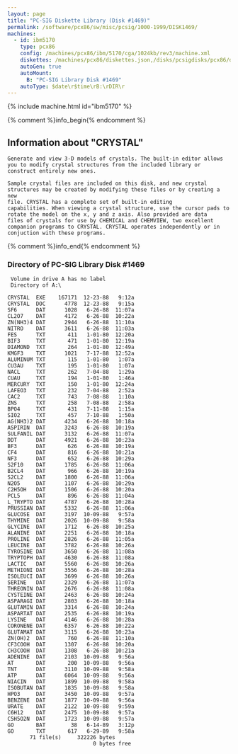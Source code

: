 ```yaml
---
layout: page
title: "PC-SIG Diskette Library (Disk #1469)"
permalink: /software/pcx86/sw/misc/pcsig/1000-1999/DISK1469/
machines:
  - id: ibm5170
    type: pcx86
    config: /machines/pcx86/ibm/5170/cga/1024kb/rev3/machine.xml
    diskettes: /machines/pcx86/diskettes.json,/disks/pcsigdisks/pcx86/diskettes.json
    autoGen: true
    autoMount:
      B: "PC-SIG Library Disk #1469"
    autoType: $date\r$time\rB:\rDIR\r
---
```


{% include machine.html id="ibm5170" %}

{% comment %}info_begin{% endcomment %}

## Information about "CRYSTAL"

    Generate and view 3-D models of crystals. The built-in editor allows
    you to modify crystal structures from the included library or
    construct entirely new ones.
    
    Sample crystal files are included on this disk, and new crystal
    structures may be created by modifying these files or by creating a new
    file. CRYSTAL has a complete set of built-in editing
    capabilities. When viewing a crystal structure, use the cursor pads to
    rotate the model on the x, y and z axis. Also provided are data
    files of crystals for use by CHEMICAL and CHEMVIEW, two excellent
    companion programs to CRYSTAL. CRYSTAL operates independently or in
    conjuction with these programs.
{% comment %}info_end{% endcomment %}


### Directory of PC-SIG Library Disk #1469

     Volume in drive A has no label
     Directory of A:\

    CRYSTAL  EXE    167171  12-23-88   9:12a
    CRYSTAL  DOC      4778  12-23-88   9:15a
    SF6      DAT      1028   6-26-88  11:07a
    CL2O7    DAT      4172   6-26-88  10:22a
    ZN(NH3)4 DAT      2944   6-26-88  11:10a
    NITRO    DAT      3611   6-26-88  11:03a
    FES      TXT       411   1-01-80  12:20a
    BIF3     TXT       471   1-01-80  12:19a
    DIAMOND  TXT       264   1-01-80  12:49a
    KMGF3    TXT      1021   7-17-88  12:52a
    ALUMINUM TXT       115   1-01-80   1:07a
    CU3AU    TXT       195   1-01-80   1:07a
    NACL     TXT       262   7-04-88   1:29a
    CUAU     TXT       194   1-01-80   1:46a
    MERCURY  TXT       150   1-01-80  12:24a
    LAFEO3   TXT       232   7-04-88   2:52a
    CAC2     TXT       743   7-08-88   1:10a
    ZNS      TXT       258   7-08-88   2:58a
    BPO4     TXT       431   7-11-88   1:15a
    SIO2     TXT       457   7-10-88   1:50a
    AG(NH3)2 DAT      4234   6-26-88  10:18a
    ASPIRIN  DAT      3243   6-26-88  10:19a
    SULFANIL DAT      3132   6-26-88  11:07a
    DDT      DAT      4921   6-26-88  10:23a
    BF3      DAT       626   6-26-88  10:19a
    CF4      DAT       816   6-26-88  10:21a
    NF3      DAT       652   6-26-88  10:29a
    S2F10    DAT      1785   6-26-88  11:06a
    B2CL4    DAT       966   6-26-88  10:19a
    S2CL2    DAT      1800   6-26-88  11:06a
    N2O5     DAT      1107   6-26-88  10:29a
    C2H5OH   DAT      1506   6-26-88  10:20a
    PCL5     DAT       896   6-26-88  11:04a
    L_TRYPTO DAT      4787   6-26-88  10:28a
    PRUSSIAN DAT      5332   6-26-88  11:06a
    GLUCOSE  DAT      3197  10-09-88   9:57a
    THYMINE  DAT      2026  10-09-88   9:58a
    GLYCINE  DAT      1712   6-26-88  10:25a
    ALANINE  DAT      2251   6-26-88  10:18a
    PROLINE  DAT      2826   6-26-88  11:05a
    LEUCINE  DAT      3782   6-26-88  10:26a
    TYROSINE DAT      3650   6-26-88  11:08a
    TRYPTOPH DAT      4630   6-26-88  11:08a
    LACTIC   DAT      5560   6-26-88  10:26a
    METHIONI DAT      3556   6-26-88  10:28a
    ISOLEUCI DAT      3699   6-26-88  10:26a
    SERINE   DAT      2329   6-26-88  11:07a
    THREONIN DAT      2676   6-26-88  11:08a
    CYSTEINE DAT      2463   6-26-88  10:24a
    ASPARAGI DAT      2803   6-26-88  10:18a
    GLUTAMIN DAT      3314   6-26-88  10:24a
    ASPARTAT DAT      2535   6-26-88  10:19a
    LYSINE   DAT      4146   6-26-88  10:28a
    CORONENE DAT      6357   6-26-88  10:22a
    GLUTAMAT DAT      3115   6-26-88  10:23a
    ZN(OH)2  DAT       760   6-26-88  11:10a
    CF3COOH  DAT      1307   6-26-88  10:20a
    CH3COOH  DAT      1308   6-26-88  10:21a
    ADENINE  DAT      2103  10-09-88   9:56a
    AT       DAT       200  10-09-88   9:56a
    TNT      DAT      3110  10-09-88   9:58a
    ATP      DAT      6064  10-09-88   9:56a
    NIACIN   DAT      1899  10-09-88   9:58a
    ISOBUTAN DAT      1835  10-09-88   9:58a
    HPO3     DAT      3450  10-09-88   9:57a
    BENZENE  DAT      1877  10-09-88   9:56a
    URATE    DAT      2122  10-09-88   9:59a
    C6H12    DAT      2475  10-09-88   9:57a
    C5H5O2N  DAT      1723  10-09-88   9:57a
    GO       BAT        38   6-14-89   3:12p
    GO       TXT       617   6-29-89   9:58a
           71 file(s)     322226 bytes
                               0 bytes free
